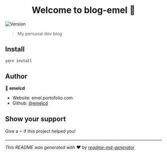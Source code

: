 <h1 align="center">Welcome to blog-emel 👋</h1>
<p>
  <img alt="Version" src="https://img.shields.io/badge/version-0.0.1-blue.svg?cacheSeconds=2592000" />
</p>

> My personal dev blog

## Install

```sh
yarn install
```

## Author

👤 **emelcd**

* Website: emel.portofolio.com
* Github: [@emelcd](https://github.com/emelcd)

## Show your support

Give a ⭐️ if this project helped you!

***
_This README was generated with ❤️ by [readme-md-generator](https://github.com/kefranabg/readme-md-generator)_